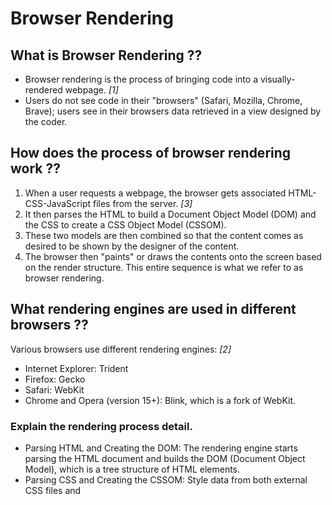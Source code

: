 # Browser Rendering

## What is Browser Rendering ??
- Browser rendering is the process of bringing code into a visually-rendered webpage. _[1]_
- Users do not see code in their "browsers" (Safari, Mozilla, Chrome, Brave); users see in their browsers data retrieved in a view designed by the coder. 

## How does the process of browser rendering work ??

1. When a user requests a webpage, the browser gets associated HTML-CSS-JavaScript files from the server. _[3]_
2. It then parses the HTML to build a Document Object Model (DOM) and the CSS to create a CSS Object Model (CSSOM).
3. These two models are then combined so that the content comes as desired to be shown by the designer of the content.
4. The browser then "paints" or draws the contents onto the screen based on the render structure.
This entire sequence is what we refer to as browser rendering.

## What rendering engines are used in different browsers ??
Various browsers use different rendering engines: _[2]_

- Internet Explorer: Trident
- Firefox: Gecko
- Safari: WebKit
- Chrome and Opera (version 15+): Blink, which is a fork of WebKit.

### Explain the rendering process detail.
- Parsing HTML and Creating the DOM: The rendering engine starts parsing the HTML document and builds the DOM (Document Object Model), which is a tree structure of HTML elements.
- Parsing CSS and Creating the CSSOM: Style data from both external CSS files and <style> elements in HTML is parsed. The CSS is used along with visual instructions to create another tree structure, known as the CSSOM.
- Building the Render Tree: The DOM and CSSOM trees combine to form the render tree, containing all the visible elements with visual attributes like colors and dimensions. These elements are laid out in the correct order to display on the screen.
- Layout (Reflow): The rendering engine assigns each node in the render tree exact coordinates to determine its placement on the screen.
- Painting: The render tree is then traversed, and each node is painted onto the screen using the browser's UI backend layer.
- This process happens progressively. For a smoother user experience, browsers attempt to display content on the screen as quickly as possible rather than waiting for the entire HTML file to be parsed.
-  As a result, portions of the page are displayed as they become ready, allowing rendering to continue while the remaining content is fetched from the network. _[3]_

## References
[1] [Quora](https://www.quora.com/What-is-Browser-Rendering)
[2] [GeeksForGeeks](https://www.geeksforgeeks.org/rendering-engines-used-by-different-web-browsers/)
[3] [LogRocket blog](https://blog.logrocket.com/how-browser-rendering-works-behind-scenes/)
[4] [Lambda-Test](https://www.lambdatest.com/learning-hub/rendering-engines)
